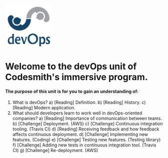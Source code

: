 ![devOps logo](devOps.png)

# Welcome to the devOps unit of Codesmith's immersive program.

#### The purpose of this unit is for you to gain an understanding of:

1. What is devOps?
  a) [Reading] Definition.
  b) [Reading] History.
  c) [Reading] Modern application.
2. What should developers learn to work well in devOps-oriented companies?
  a) [Reading] Importance of communication between teams.
  b) [Challenge] Deployment. (AWS)
  c) [Challenge] Continuous integration tooling. (Travis CI)
  d) [Reading] Receiving feedback and how feedback affects continuous deployment.
  d) [Challenge] Implementing new features. (Coding)
  e) [Challenge] Testing new features. (Testing library)
  f) [Challenge] Adding new tests in continuous integration tool. (Travis CI)
  g) [Challenge] Re-deployment. (AWS)